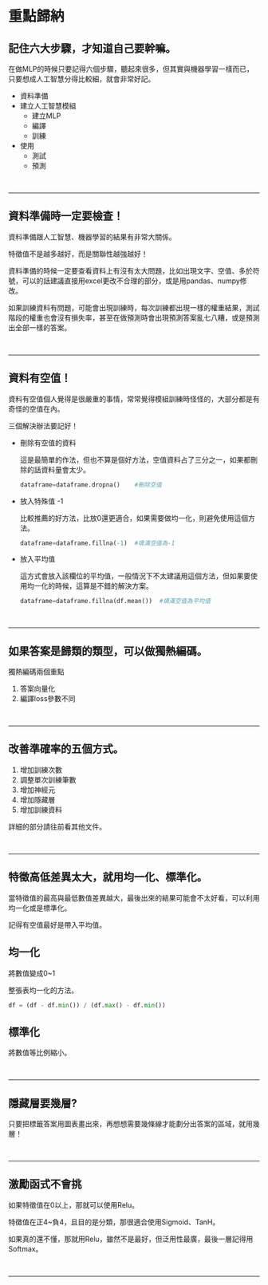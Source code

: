 # 重點歸納

## 記住六大步驟，才知道自己要幹嘛。
在做MLP的時候只要記得六個步驟，聽起來很多，但其實與機器學習一樣而已，只要想成人工智慧分得比較細，就會非常好記。

+ 資料準備
+ 建立人工智慧模組
  + 建立MLP
  + 編譯
  + 訓練
+ 使用
  + 測試
  + 預測

<br/>

---

## 資料準備時一定要檢查！

資料準備跟人工智慧、機器學習的結果有非常大關係。

特徵值不是越多越好，而是關聯性越強越好！

資料準備的時候一定要查看資料上有沒有太大問題，比如出現文字、空值、多於符號，可以的話建議直接用excel更改不合理的部分，或是用pandas、numpy修改。

如果訓練資料有問題，可能會出現訓練時，每次訓練都出現一樣的權重結果，測試階段的權重也會沒有損失率，甚至在做預測時會出現預測答案亂七八糟，或是預測出全部一樣的答案。

<br/>

---

## 資料有空值！

資料有空值個人覺得是很嚴重的事情，常常覺得模組訓練時怪怪的，大部分都是有奇怪的空值在內。

三個解決辦法要記好！

+ 刪除有空值的資料
  
  這是最簡單的作法，但也不算是個好方法，空值資料占了三分之一，如果都刪除的話資料量會太少。
  ```python
  dataframe=dataframe.dropna()    #刪除空值
  ```

+ 放入特殊值 -1
  
  比較推薦的好方法，比放0還更適合，如果需要做均一化，則避免使用這個方法。
  ```python
  dataframe=dataframe.fillna(-1)  #填滿空值為-1
  ```

+ 放入平均值
  
  這方式會放入該欄位的平均值，一般情況下不太建議用這個方法，但如果要使用均一化的時候，這算是不錯的解決方案。
  ```python
  dataframe=dataframe.fillna(df.mean())  #填滿空值為平均值
  ```

<br/>

---

## 如果答案是歸類的類型，可以做獨熱編碼。

獨熱編碼兩個重點
1. 答案向量化
2. 編譯loss參數不同

<br/>

---
## 改善準確率的五個方式。

1. 增加訓練次數
2. 調整單次訓練筆數
3. 增加神經元
4. 增加隱藏層
5. 增加訓練資料

詳細的部分請往前看其他文件。

<br/>

---

## 特徵高低差異太大，就用均一化、標準化。

當特徵值的最高與最低數值差異越大，最後出來的結果可能會不太好看，可以利用均一化或是標準化。

記得有空值最好是帶入平均值。

## 均一化

將數值變成0~1

整張表均一化的方法。
```python
df = (df - df.min()) / (df.max() - df.min())
```

## 標準化

將數值等比例縮小。

<br/>

---

## 隱藏層要幾層?

只要把標籤答案用圖表畫出來，再想想需要幾條線才能劃分出答案的區域，就用幾層！

<br/>

---

## 激勵函式不會挑

如果特徵值在0以上，那就可以使用Relu。

特徵值在正4~負4，且目的是分類，那很適合使用Sigmoid、TanH。

如果真的還不懂，那就用Relu，雖然不是最好，但泛用性最廣，最後一層記得用Softmax。

<br/>

---